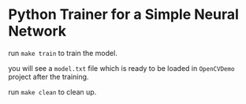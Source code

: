 # Python Trainer for a Simple Neural Network

run `make train` to train the model.

you will see a `model.txt` file which is ready to be loaded in `OpenCVDemo` project after the training.

run `make clean` to clean up.
